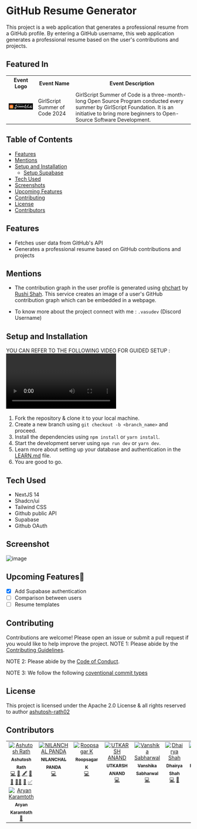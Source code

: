 # GitHub Resume Generator

This project is a web application that generates a professional resume from a GitHub profile. By entering a GitHub username, this web application generates a professional resume based on the user's contributions and projects.

## Featured In

<table>

   <tr>
      <th>Event Logo</th>
      <th>Event Name</th>
      <th>Event Description</th>
   </tr>
   <tr>
      <td><img src=".github/assets/gssoc24.png" width="200" height="auto" loading="lazy" alt="GSSoC 24"/></td>
      <td>GirlScript Summer of Code 2024</td>
      <td>GirlScript Summer of Code is a three-month-long Open Source Program conducted every summer by GirlScript Foundation. It is an initiative to bring more beginners to Open-Source Software Development.</td>
   </tr>

</table>

## Table of Contents
* [Features](https://github.com/ashutosh-rath02/git-re?tab=readme-ov-file#features)
* [Mentions](https://github.com/ashutosh-rath02/git-re?tab=readme-ov-file#mentions)
* [Setup and Installation](https://github.com/ashutosh-rath02/git-re?tab=readme-ov-file#setup-and-installation)
    * [Setup Supabase](https://github.com/ashutosh-rath02/git-re/blob/main/LEARN.md)
* [Tech Used](https://github.com/ashutosh-rath02/git-re?tab=readme-ov-file#tech-used)
* [Screenshots](https://github.com/ashutosh-rath02/git-re?tab=readme-ov-file#screenshot)
* [Upcoming Features](https://github.com/ashutosh-rath02/git-re?tab=readme-ov-file#upcoming-features)
* [Contributing](https://github.com/ashutosh-rath02/git-re?tab=readme-ov-file#contributing)
* [License](https://github.com/ashutosh-rath02/git-re?tab=readme-ov-file#license)
* [Contributors](https://github.com/ashutosh-rath02/git-re?tab=readme-ov-file#contributors)

## Features

- Fetches user data from GitHub's API
- Generates a professional resume based on GitHub contributions and projects

## Mentions

- The contribution graph in the user profile is generated using [ghchart](https://ghchart.rshah.org/) by [Rushi Shah](https://github.com/2016rshah). This service creates an image of a user's GitHub contribution graph which can be embedded in a webpage.

- To know more about the project connect with me : `.vasudev` (Discord Username)

## Setup and Installation

YOU CAN REFER TO THE FOLLOWING VIDEO FOR GUIDED SETUP :
<video controls src="public/GIT-RE Project Setup.mp4" title="Git-re Setup and Installation Video"></video>

1. Fork the repository & clone it to your local machine.
2. Create a new branch using `git checkout -b <branch_name>` and proceed.
3. Install the dependencies using `npm install` or `yarn install`.
4. Start the development server using `npm run dev` or `yarn dev`.
5. Learn more about setting up your database and authentication in the [LEARN.md](/LEARN.md) file.
6. You are good to go.

## Tech Used

- NextJS 14
- Shadcn/ui
- Tailwind CSS
- Github public API
- Supabase
- Github OAuth

## Screenshot

![image](https://github.com/ashutosh-rath02/git-re/assets/85403534/13ae316c-2254-4da3-b07f-8b55924a9b98)

## Upcoming Features🎉

- [x] Add Supabase authentication
- [ ] Comparison between users
- [ ] Resume templates

## Contributing

Contributions are welcome! Please open an issue or submit a pull request if you would like to help improve the project.
NOTE 1: Please abide by the [Contributing Guidelines](https://github.com/ashutosh-rath02/git-re/blob/master/CONTRIBUTING.md).

NOTE 2: Please abide by the [Code of Conduct](https://github.com/ashutosh-rath02/git-re/blob/master/CODE_OF_CONDUCT.md).

NOTE 3: We follow the following [coventional commit types](https://github.com/pvdlg/conventional-commit-types)

## License

This project is licensed under the Apache 2.0 License & all rights reserved to author [ashutosh-rath02](https://github.com/ashutosh-rath02)

## Contributors

<!-- ALL-CONTRIBUTORS-LIST:START - Do not remove or modify this section -->
<!-- prettier-ignore-start -->
<!-- markdownlint-disable -->
<table>
  <tbody>
    <tr>
      <td align="center" valign="top" width="14.28%"><a href="https://ashutoshrath.vercel.app/"><img src="https://avatars.githubusercontent.com/u/85403534?v=4?s=100" width="100px;" alt="Ashutosh Rath"/><br /><sub><b>Ashutosh Rath</b></sub></a><br /><a href="#code-ashutosh-rath02" title="Code">💻</a> <a href="#data-ashutosh-rath02" title="Data">🔣</a> <a href="#content-ashutosh-rath02" title="Content">🖋</a> <a href="#doc-ashutosh-rath02" title="Documentation">📖</a> <a href="#design-ashutosh-rath02" title="Design">🎨</a> <a href="#mentoring-ashutosh-rath02" title="Mentoring">🧑‍🏫</a> <a href="#projectManagement-ashutosh-rath02" title="Project Management">📆</a> <a href="#tutorial-ashutosh-rath02" title="Tutorials">✅</a></td>
      <td align="center" valign="top" width="14.28%"><a href="https://www.linkedin.com/in/nilanchal-panda/"><img src="https://avatars.githubusercontent.com/u/110488337?v=4?s=100" width="100px;" alt="NILANCHAL PANDA"/><br /><sub><b>NILANCHAL PANDA</b></sub></a><br /><a href="#code-NilanchalaPanda" title="Code">💻</a></td>
      <td align="center" valign="top" width="14.28%"><a href="https://github.com/RoopsagarK"><img src="https://avatars.githubusercontent.com/u/107497296?v=4?s=100" width="100px;" alt="Roopsagar K"/><br /><sub><b>Roopsagar K</b></sub></a><br /><a href="#code-RoopsagarK" title="Code">💻</a></td>
      <td align="center" valign="top" width="14.28%"><a href="https://www.linkedin.com/in/utkarshanand93"><img src="https://avatars.githubusercontent.com/u/29487686?v=4?s=100" width="100px;" alt="UTKARSH ANAND"/><br /><sub><b>UTKARSH ANAND</b></sub></a><br /><a href="#code-growupanand" title="Code">💻</a></td>
      <td align="center" valign="top" width="14.28%"><a href="https://github.com/VanshikaSabharwal"><img src="https://avatars.githubusercontent.com/u/143436704?v=4?s=100" width="100px;" alt="Vanshika Sabharwal"/><br /><sub><b>Vanshika Sabharwal</b></sub></a><br /><a href="#code-VanshikaSabharwal" title="Code">💻</a></td>
      <td align="center" valign="top" width="14.28%"><a href="http://dhairyashah.dev"><img src="https://avatars.githubusercontent.com/u/65452005?v=4?s=100" width="100px;" alt="Dhairya Shah"/><br /><sub><b>Dhairya Shah</b></sub></a><br /><a href="#code-dhairyathedev" title="Code">💻</a> <a href="#maintenance-dhairyathedev" title="Maintenance">🚧</a></td>
      <td align="center" valign="top" width="14.28%"><a href="https://www.ratishjain.tech/"><img src="https://avatars.githubusercontent.com/u/43003421?v=4?s=100" width="100px;" alt="Ratish jain"/><br /><sub><b>Ratish jain</b></sub></a><br /><a href="#code-ratishjain12" title="Code">💻</a></td>
    </tr>
    <tr>
      <td align="center" valign="top" width="14.28%"><a href="https://github.com/SpaciousCoder78"><img src="https://avatars.githubusercontent.com/u/88923986?v=4?s=100" width="100px;" alt="Aryan Karamtoth"/><br /><sub><b>Aryan Karamtoth</b></sub></a><br /><a href="#doc-SpaciousCoder78" title="Documentation">📖</a></td>
    </tr>
  </tbody>
</table>

<!-- markdownlint-restore -->
<!-- prettier-ignore-end -->

<!-- ALL-CONTRIBUTORS-LIST:END -->
